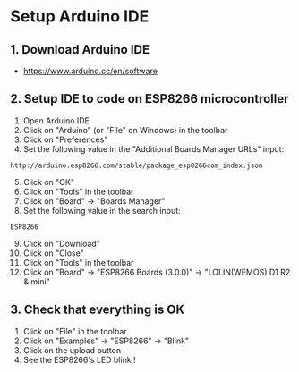 # Setup Arduino IDE

## 1. Download Arduino IDE

- https://www.arduino.cc/en/software

## 2. Setup IDE to code on ESP8266 microcontroller

1. Open Arduino IDE
2. Click on "Arduino" (or "File" on Windows) in the toolbar
3. Click on "Preferences"
4. Set the following value in the "Additional Boards Manager URLs" input:

```
http://arduino.esp8266.com/stable/package_esp8266com_index.json
```

5. Click on "OK"
6. Click on "Tools" in the toolbar
7. Click on "Board" -> "Boards Manager"
8. Set the following value in the search input:

```
ESP8266
```

9. Click on "Download"
10. Click on "Close"
11. Click on "Tools" in the toolbar
12. Click on "Board" -> "ESP8266 Boards (3.0.0)" -> "LOLIN(WEMOS) D1 R2 & mini"

## 3. Check that everything is OK

1. Click on "File" in the toolbar
2. Click on "Examples" -> "ESP8266" -> "Blink"
3. Click on the upload button
4. See the ESP8266's LED blink !
